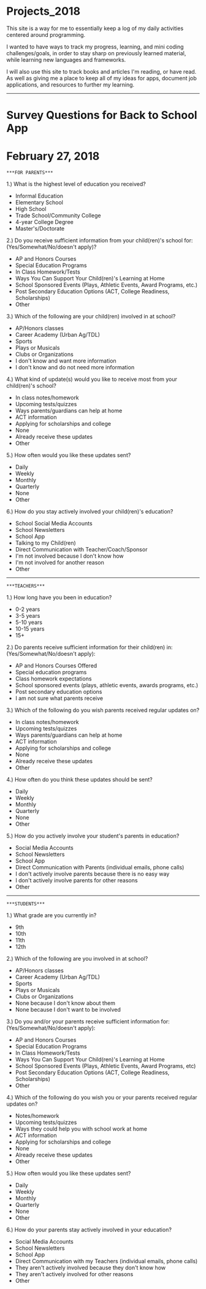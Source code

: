 # Projects_2018

This site is a way for me to essentially keep a log of my daily activities centered around programming. 


I wanted to have ways to track my progress, learning, and mini coding challenges/goals, 
in order to stay sharp on previously learned material, while learning new languages and frameworks.


I will also use this site to track books and articles I'm reading, or have read. As well as giving me a place
to keep all of my ideas for apps, document job applications, and resources to further my learning. 




------------------------------------------------------

# Survey Questions for Back to School App
# February 27, 2018


    ***FOR PARENTS***


1.) What is the highest level of education you received? 
- Informal Education
- Elementary School
- High School
- Trade School/Community College
- 4-year College Degree
- Master's/Doctorate


2.) Do you receive sufficient information from your child(ren)'s school for: (Yes/Somewhat/No/doesn't apply)?
- AP and Honors Courses 
- Special Education Programs
- In Class Homework/Tests
- Ways You Can Support Your Child(ren)'s Learning at Home
- School Sponsored Events (Plays, Athletic Events, Award Programs, etc.)
- Post Secondary Education Options (ACT, College Readiness, Scholarships)
- Other


3.) Which of the following are your child(ren) involved in at school?
- AP/Honors classes
- Career Academy (Urban Ag/TDL)
- Sports 
- Plays or Musicals
- Clubs or Organizations
- I don't know and want more information
- I don't know and do not need more information


4.) What kind of update(s) would you like to receive most from your child(ren)'s school? 
- In class notes/homework
- Upcoming tests/quizzes
- Ways parents/guardians can help at home
- ACT information
- Applying for scholarships and college
- None
- Already receive these updates
- Other


5.) How often would you like these updates sent?
- Daily
- Weekly
- Monthly
- Quarterly
- None
- Other


6.) How do you stay actively involved your child(ren)'s education? 
- School Social Media Accounts
- School Newsletters
- School App
- Talking to my Child(ren)
- Direct Communication with Teacher/Coach/Sponsor
- I'm not involved because I don't know how
- I'm not involved for another reason
- Other




------------------------------------------------------------------------------------------------------------------------------------------------


    ***TEACHERS***


1.) How long have you been in education?
- 0-2 years
- 3-5 years
- 5-10 years
- 10-15 years
- 15+ 


2.) Do parents receive sufficient information for their child(ren) in: (Yes/Somewhat/No/doesn't apply):
- AP and Honors Courses Offered
- Special education programs
- Class homework expectations
- School sponsored events (plays, athletic events, awards programs, etc.)
- Post secondary education options
- I am not sure what parents receive 



3.) Which of the following do you wish parents received regular updates on? 
- In class notes/homework
- Upcoming tests/quizzes
- Ways parents/guardians can help at home
- ACT information
- Applying for scholarships and college
- None
- Already receive these updates
- Other


4.) How often do you think these updates should be sent?
- Daily
- Weekly
- Monthly
- Quarterly
- None
- Other


5.) How do you actively involve your student's parents in education? 
- Social Media Accounts
- School Newsletters
- School App
- Direct Communication with Parents (individual emails, phone calls)
- I don't actively involve parents because there is no easy way
- I don't actively involve parents for other reasons
- Other


------------------------------------------------------------------------------------------------------------------------------------------------

    ***STUDENTS***

1.) What grade are you currently in? 
- 9th
- 10th
- 11th
- 12th

2.) Which of the following are you involved in at school?
- AP/Honors classes
- Career Academy (Urban Ag/TDL)
- Sports 
- Plays or Musicals
- Clubs or Organizations
- None because I don't know about them
- None because I don't want to be involved

3.) Do you and/or your parents receive sufficient information for: (Yes/Somewhat/No/doesn't apply):
- AP and Honors Courses 
- Special Education Programs
- In Class Homework/Tests
- Ways You Can Support Your Child(ren)'s Learning at Home
- School Sponsored Events (Plays, Athletic Events, Award Programs, etc)
- Post Secondary Education Options (ACT, College Readiness, Scholarships)
- Other


4.) Which of the following do you wish you or your parents received regular updates on? 
- Notes/homework
- Upcoming tests/quizzes
- Ways they could help you with school work at home
- ACT information
- Applying for scholarships and college
- None
- Already receive these updates
- Other


5.) How often would you like these updates sent?
- Daily
- Weekly
- Monthly
- Quarterly
- None
- Other


6.) How do your parents stay actively involved in your education? 
- Social Media Accounts
- School Newsletters
- School App
- Direct Communication with my Teachers (individual emails, phone calls)
- They aren't actively involved because they don't know how
- They aren't actively involved for other reasons
- Other





